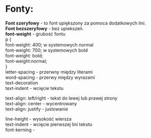 # Fonty: #

**Font szeryfowy** - to font upiększony za pomoca dodatkowych lini.  
**Font bezszeryfowy** - bez upiekszeń.  
**font-weight** - grubość fontu   
p {  
 font-weight: 400; w systemowych normal  
 font-weight: 700; w systemowych bold  
 font-weight: bold;  
 font-weight:normal;  
 }  
letter-spacing - przerwny między literami  
word-spacing - przerwy między wyrazami  
text-decoration  
text-indent - wcięcie tekstu  

text-align: left/right - tekst do lewej lub prawej strony  
text-align: center - wycentrowany  
text-align: justify - justowanie  

line-height - wysokość wiersza  
text-indent - wcięcie pierwszej lini tekstu  
font-kerning -   
